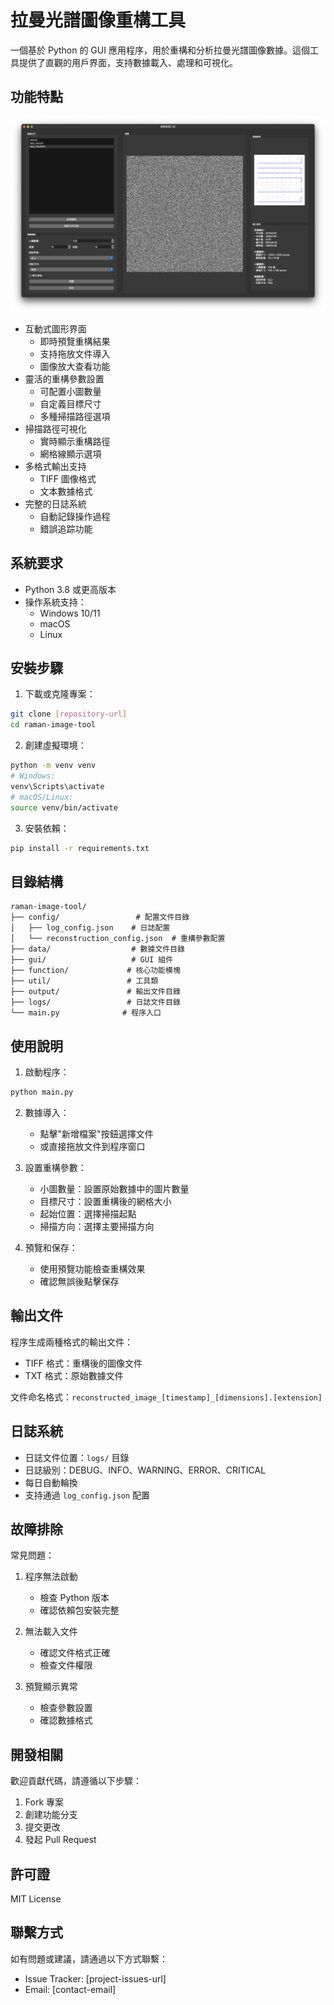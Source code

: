 # 拉曼光譜圖像重構工具

一個基於 Python 的 GUI 應用程序，用於重構和分析拉曼光譜圖像數據。這個工具提供了直觀的用戶界面，支持數據載入、處理和可視化。

## 功能特點
![alt text](<CleanShot 2025-02-16 at 23.55.54@2x.png>)
- 互動式圖形界面
  - 即時預覽重構結果
  - 支持拖放文件導入
  - 圖像放大查看功能
- 靈活的重構參數設置
  - 可配置小圖數量
  - 自定義目標尺寸
  - 多種掃描路徑選項
- 掃描路徑可視化
  - 實時顯示重構路徑
  - 網格線顯示選項
- 多格式輸出支持
  - TIFF 圖像格式
  - 文本數據格式
- 完整的日誌系統
  - 自動記錄操作過程
  - 錯誤追踪功能

## 系統要求

- Python 3.8 或更高版本
- 操作系統支持：
  - Windows 10/11
  - macOS
  - Linux

## 安裝步驟

1. 下載或克隆專案：
```bash
git clone [repository-url]
cd raman-image-tool
```

2. 創建虛擬環境：
```bash
python -m venv venv
# Windows:
venv\Scripts\activate
# macOS/Linux:
source venv/bin/activate
```

3. 安裝依賴：
```bash
pip install -r requirements.txt
```

## 目錄結構
```
raman-image-tool/
├── config/                 # 配置文件目錄
│   ├── log_config.json    # 日誌配置
│   └── reconstruction_config.json  # 重構參數配置
├── data/                  # 數據文件目錄
├── gui/                   # GUI 組件
├── function/             # 核心功能模塊
├── util/                 # 工具類
├── output/               # 輸出文件目錄
├── logs/                 # 日誌文件目錄
└── main.py              # 程序入口
```

## 使用說明

1. 啟動程序：
```bash
python main.py
```

2. 數據導入：
   - 點擊"新增檔案"按鈕選擇文件
   - 或直接拖放文件到程序窗口

3. 設置重構參數：
   - 小圖數量：設置原始數據中的圖片數量
   - 目標尺寸：設置重構後的網格大小
   - 起始位置：選擇掃描起點
   - 掃描方向：選擇主要掃描方向

4. 預覽和保存：
   - 使用預覽功能檢查重構效果
   - 確認無誤後點擊保存

## 輸出文件

程序生成兩種格式的輸出文件：
- TIFF 格式：重構後的圖像文件
- TXT 格式：原始數據文件

文件命名格式：`reconstructed_image_[timestamp]_[dimensions].[extension]`

## 日誌系統

- 日誌文件位置：`logs/` 目錄
- 日誌級別：DEBUG、INFO、WARNING、ERROR、CRITICAL
- 每日自動輪換
- 支持通過 `log_config.json` 配置

## 故障排除

常見問題：
1. 程序無法啟動
   - 檢查 Python 版本
   - 確認依賴包安裝完整
   
2. 無法載入文件
   - 確認文件格式正確
   - 檢查文件權限

3. 預覽顯示異常
   - 檢查參數設置
   - 確認數據格式

## 開發相關

歡迎貢獻代碼，請遵循以下步驟：
1. Fork 專案
2. 創建功能分支
3. 提交更改
4. 發起 Pull Request

## 許可證

MIT License

## 聯繫方式

如有問題或建議，請通過以下方式聯繫：
- Issue Tracker: [project-issues-url]
- Email: [contact-email]